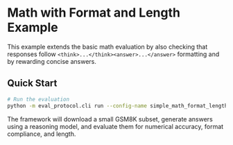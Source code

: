 # Math with Format and Length Example

This example extends the basic math evaluation by also checking that responses follow
`<think>...</think><answer>...</answer>` formatting and by rewarding concise answers.

## Quick Start
```bash
# Run the evaluation
python -m eval_protocol.cli run --config-name simple_math_format_length_eval
```

The framework will download a small GSM8K subset, generate answers using a reasoning
model, and evaluate them for numerical accuracy, format compliance, and length.
